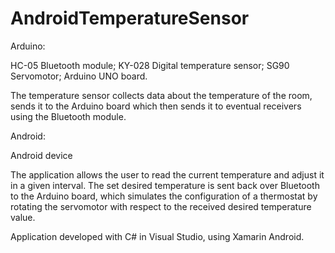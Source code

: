 # AndroidTemperatureSensor

Arduino:

HC-05 Bluetooth module;
KY-028 Digital temperature sensor;
SG90 Servomotor;
Arduino UNO board.

The temperature sensor collects data about the temperature of the room, sends it to the Arduino board which then sends it to eventual receivers using the Bluetooth module. 

Android:

Android device

The application allows the user to read the current temperature and adjust it in a given interval. The set desired temperature is sent back over Bluetooth to the Arduino board, which simulates the configuration of a thermostat by rotating the servomotor with respect to the received desired temperature value. 

Application developed with C# in Visual Studio, using Xamarin Android. 
